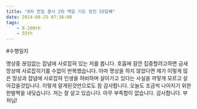 ```yaml
---
title: "8차 천일 결사 2차 백일 기도 정진 55일째"
date: 2014-08-25 07:36:00
tags:
    - 8-200th
    - 55th
---
```


#수행일지

명상중 끊임없는 잡념에 사로잡혀 있는 저를 봅니다. 호흡에 잠깐 집중할려고하면 금새 망상에 사로잡히기를 수없이 반복했습니다. 아마 명상을 하지 않았다면 제가 이렇게 많은 망상과 잡념에 사로잡혀 인생을 허비하며 살아가고 있다는 사실을 까맣게 모르고 살아갔을것입니다. 이렇게 알게된것만으로도 참 감사합니다. 오늘도 조금씩 나아지기 위한 한발짝을 내딪습니다. 저는 잘 살고 있습니다. 아무 부족함이 없습니다. 감사합니다. 부처님!
